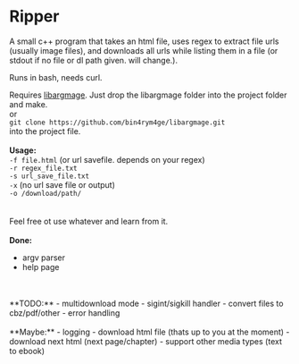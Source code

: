 # Ripper
A small c++ program that takes an html file, uses regex to extract file urls (usually image files), and downloads all urls while listing them in a file (or stdout if no file or dl path given. will change.).

Runs in bash, needs curl.

Requires [libargmage](https://github.com/bin4rym4ge/libargmage).
Just drop the libargmage folder into the project folder and make.<br />
or<br />
`git clone https://github.com/bin4rym4ge/libargmage.git`<br />
into the project file.
<br />
<br />
**Usage:**<br />
`-f file.html` (or url savefile. depends on your regex)<br />
`-r regex_file.txt`<br />
`-s url_save_file.txt`<br />
`-x` (no url save file or output)<br />
`-o /download/path/`<br />
<br /><br />
Feel free ot use whatever and learn from it.
<br />
<br />
**Done:**
 - argv parser
 - help page
<br />
<br />
**TODO:**
 - multidownload mode
 - sigint/sigkill handler
 - convert files to cbz/pdf/other
 - error handling
<br />
<br />
**Maybe:**
 - logging
 - download html file (thats up to you at the moment)
 - download next html (next page/chapter)
 - support other media types (text to ebook)
